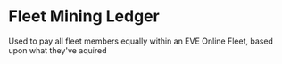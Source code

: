 # Fleet Mining Ledger

Used to pay all fleet members equally within an EVE Online Fleet, based upon what they've aquired
